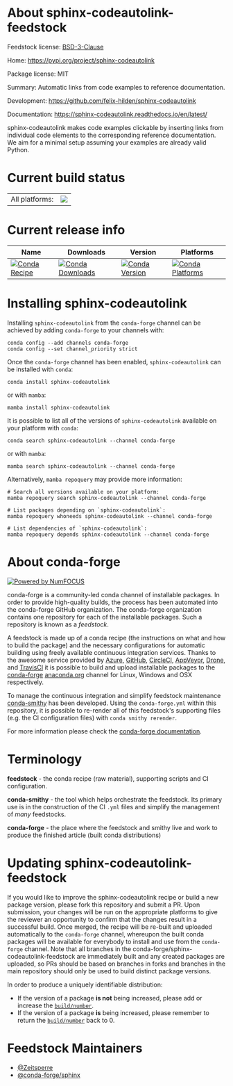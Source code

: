 About sphinx-codeautolink-feedstock
===================================

Feedstock license: [BSD-3-Clause](https://github.com/conda-forge/sphinx-codeautolink-feedstock/blob/main/LICENSE.txt)

Home: https://pypi.org/project/sphinx-codeautolink

Package license: MIT

Summary: Automatic links from code examples to reference documentation.

Development: https://github.com/felix-hilden/sphinx-codeautolink

Documentation: https://sphinx-codeautolink.readthedocs.io/en/latest/

sphinx-codeautolink makes code examples clickable by inserting links
from individual code elements to the corresponding reference documentation.
We aim for a minimal setup assuming your examples are already valid Python.


Current build status
====================


<table><tr><td>All platforms:</td>
    <td>
      <a href="https://dev.azure.com/conda-forge/feedstock-builds/_build/latest?definitionId=17371&branchName=main">
        <img src="https://dev.azure.com/conda-forge/feedstock-builds/_apis/build/status/sphinx-codeautolink-feedstock?branchName=main">
      </a>
    </td>
  </tr>
</table>

Current release info
====================

| Name | Downloads | Version | Platforms |
| --- | --- | --- | --- |
| [![Conda Recipe](https://img.shields.io/badge/recipe-sphinx--codeautolink-green.svg)](https://anaconda.org/conda-forge/sphinx-codeautolink) | [![Conda Downloads](https://img.shields.io/conda/dn/conda-forge/sphinx-codeautolink.svg)](https://anaconda.org/conda-forge/sphinx-codeautolink) | [![Conda Version](https://img.shields.io/conda/vn/conda-forge/sphinx-codeautolink.svg)](https://anaconda.org/conda-forge/sphinx-codeautolink) | [![Conda Platforms](https://img.shields.io/conda/pn/conda-forge/sphinx-codeautolink.svg)](https://anaconda.org/conda-forge/sphinx-codeautolink) |

Installing sphinx-codeautolink
==============================

Installing `sphinx-codeautolink` from the `conda-forge` channel can be achieved by adding `conda-forge` to your channels with:

```
conda config --add channels conda-forge
conda config --set channel_priority strict
```

Once the `conda-forge` channel has been enabled, `sphinx-codeautolink` can be installed with `conda`:

```
conda install sphinx-codeautolink
```

or with `mamba`:

```
mamba install sphinx-codeautolink
```

It is possible to list all of the versions of `sphinx-codeautolink` available on your platform with `conda`:

```
conda search sphinx-codeautolink --channel conda-forge
```

or with `mamba`:

```
mamba search sphinx-codeautolink --channel conda-forge
```

Alternatively, `mamba repoquery` may provide more information:

```
# Search all versions available on your platform:
mamba repoquery search sphinx-codeautolink --channel conda-forge

# List packages depending on `sphinx-codeautolink`:
mamba repoquery whoneeds sphinx-codeautolink --channel conda-forge

# List dependencies of `sphinx-codeautolink`:
mamba repoquery depends sphinx-codeautolink --channel conda-forge
```


About conda-forge
=================

[![Powered by
NumFOCUS](https://img.shields.io/badge/powered%20by-NumFOCUS-orange.svg?style=flat&colorA=E1523D&colorB=007D8A)](https://numfocus.org)

conda-forge is a community-led conda channel of installable packages.
In order to provide high-quality builds, the process has been automated into the
conda-forge GitHub organization. The conda-forge organization contains one repository
for each of the installable packages. Such a repository is known as a *feedstock*.

A feedstock is made up of a conda recipe (the instructions on what and how to build
the package) and the necessary configurations for automatic building using freely
available continuous integration services. Thanks to the awesome service provided by
[Azure](https://azure.microsoft.com/en-us/services/devops/), [GitHub](https://github.com/),
[CircleCI](https://circleci.com/), [AppVeyor](https://www.appveyor.com/),
[Drone](https://cloud.drone.io/welcome), and [TravisCI](https://travis-ci.com/)
it is possible to build and upload installable packages to the
[conda-forge](https://anaconda.org/conda-forge) [anaconda.org](https://anaconda.org/)
channel for Linux, Windows and OSX respectively.

To manage the continuous integration and simplify feedstock maintenance
[conda-smithy](https://github.com/conda-forge/conda-smithy) has been developed.
Using the ``conda-forge.yml`` within this repository, it is possible to re-render all of
this feedstock's supporting files (e.g. the CI configuration files) with ``conda smithy rerender``.

For more information please check the [conda-forge documentation](https://conda-forge.org/docs/).

Terminology
===========

**feedstock** - the conda recipe (raw material), supporting scripts and CI configuration.

**conda-smithy** - the tool which helps orchestrate the feedstock.
                   Its primary use is in the construction of the CI ``.yml`` files
                   and simplify the management of *many* feedstocks.

**conda-forge** - the place where the feedstock and smithy live and work to
                  produce the finished article (built conda distributions)


Updating sphinx-codeautolink-feedstock
======================================

If you would like to improve the sphinx-codeautolink recipe or build a new
package version, please fork this repository and submit a PR. Upon submission,
your changes will be run on the appropriate platforms to give the reviewer an
opportunity to confirm that the changes result in a successful build. Once
merged, the recipe will be re-built and uploaded automatically to the
`conda-forge` channel, whereupon the built conda packages will be available for
everybody to install and use from the `conda-forge` channel.
Note that all branches in the conda-forge/sphinx-codeautolink-feedstock are
immediately built and any created packages are uploaded, so PRs should be based
on branches in forks and branches in the main repository should only be used to
build distinct package versions.

In order to produce a uniquely identifiable distribution:
 * If the version of a package **is not** being increased, please add or increase
   the [``build/number``](https://docs.conda.io/projects/conda-build/en/latest/resources/define-metadata.html#build-number-and-string).
 * If the version of a package **is** being increased, please remember to return
   the [``build/number``](https://docs.conda.io/projects/conda-build/en/latest/resources/define-metadata.html#build-number-and-string)
   back to 0.

Feedstock Maintainers
=====================

* [@Zeitsperre](https://github.com/Zeitsperre/)
* [@conda-forge/sphinx](https://github.com/orgs/conda-forge/teams/sphinx/)

